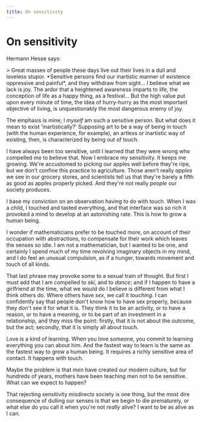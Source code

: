 ```yaml
---
title: On sensitivity
---
```


# On sensitivity

Hermann Hesse says:
<p delete-line/>
> Great masses of people these days live out their lives in a dull and loveless stupor. *Sensitive persons find our inartistic manner of existence oppressive and painful*, and they withdraw from sight… I believe what we lack is joy. The ardor that a heightened awareness imparts to life, the conception of life as a happy thing, as a festival… But the high value put upon every minute of time, the idea of hurry-hurry as the most important objective of living, is unquestionably the most dangerous enemy of joy.

The emphasis is mine; I *myself* am such a sensitive person. But what does it mean to exist 'inartistically?' Supposing art to be a way of being in touch (with the human experience, for example), an artless or inartistic way of existing, then, is characterized by being out of touch.

I have always been too sensitive, until I learned that they were wrong who compelled me to believe that. Now I embrace my sensitivity. It keeps me growing. We're accustomed to picking our apples well before they're ripe, but we don't confine this practice to agriculture. Those aren't really *apples* we see in our grocery stores, and scientists tell us that they're barely a fifth as good as apples properly picked. And they're not really *people* our society produces.

I base my conviction on an observation having to do with touch. When I was a child, I touched and tasted everything, and that interface was so rich it provoked a mind to develop at an astonishing rate. This is how to grow a human being.

I wonder if mathematicians prefer to be touched more, on account of their occupation with abstractions, to compensate for their work which leaves the senses so idle. I am not a mathematician, but I wanted to be one, and certainly I spend much of my time revolving imaginary objects in my mind, and I do feel an unusual compulsion, as if a hunger, towards movement and touch of all kinds.

That last phrase may provoke some to a sexual train of thought. But first I must add that I am compelled to *ski*, and to *dance*; and if I happen to have a girlfriend at the time, what we would do I believe is different from what I think others do. Where others have *sex*, we call it *touching*. I can confidently say that people don't know how to have sex properly, because they don't see it for what it is. They think it to be an activity, or to have a reason, or to have a meaning, or to be part of an investment in a relationship, and they miss the point: firstly, that it is not about the outcome, but the act; secondly, that it is simply all about touch.

Love is a kind of learning. When you love someone, you commit to learning everything you can about him. And the fastest way to learn is the same as the fastest way to grow a human being. It requires a richly sensitive area of contact. It happens with touch.

Maybe the problem is that *men* have created our modern culture, but for hundreds of years, mothers have been teaching men not to be sensitive. What can we expect to happen?

That rejecting sensitivity misdirects society is one thing, but the most dire consequence of dulling our senses is that we begin to die prematurely, or what else do you call it when you're not *really* alive? I want to be as alive as I can. 